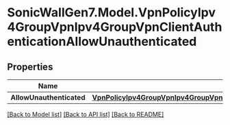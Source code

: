 # SonicWallGen7.Model.VpnPolicyIpv4GroupVpnIpv4GroupVpnClientAuthenticationAllowUnauthenticated

## Properties

Name | Type | Description | Notes
------------ | ------------- | ------------- | -------------
**AllowUnauthenticated** | [**VpnPolicyIpv4GroupVpnIpv4GroupVpnClientAuthenticationAllowUnauthenticatedAllowUnauthenticated**](VpnPolicyIpv4GroupVpnIpv4GroupVpnClientAuthenticationAllowUnauthenticatedAllowUnauthenticated.md) |  | [optional] 

[[Back to Model list]](../README.md#documentation-for-models) [[Back to API list]](../README.md#documentation-for-api-endpoints) [[Back to README]](../README.md)


